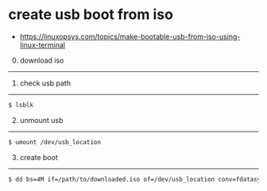 create usb boot from iso
===
- https://linuxopsys.com/topics/make-bootable-usb-from-iso-using-linux-terminal

0. download iso
---

1. check usb path
---
```bash
$ lsblk
```

2. unmount usb
---
```bash
$ umount /dev/usb_location
```

3. create boot
---
```bash
$ dd bs=4M if=/path/to/downloaded.iso of=/dev/usb_location conv=fdatasync
```
